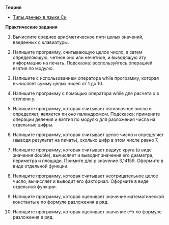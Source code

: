 **Теория**

- [Типы данных в языке Си](https://www.gnu.org/software/gnu-c-manual/gnu-c-manual.html#Primitive-Types)



**Практические задания**

1. Вычислите среднее арифметическое пяти целых значений, введенных
с клавиатуры.

2. Напишите программу, считывающую целое число, а затем определяющую, четное
оно или нечетное, и выводящую эту информацию на печать.
Подсказка: воспользуйтесь операцией взятия по модулю.

3. Напишите с использованием оператора while программу, которая вычисляет
сумму целых чисел от 1 до 10.

4. Напишите программу с помощью оператора while для расчета x в степени y.

5. Напишите программу, которая считывает пятизначное число и определяет,
является ли оно палиндромом.
Подсказка: примените операции деления и взятия по модулю для разложения
числа на отдельные цифры.

6. Напишите программу, которая считывает целое число и определяет (выводя
результат на печать), сколько цифр в этом числе равно 7.

7. Напишите программу, которая считывает радиус круга (в виде значения
double), вычисляет и выводит значения его диаметра, периметра и площади.
Примите для p значение 3,14159. Оформите в виде отдельной функции.

8. Напишите программу, которая считывает неотрицательное целое число,
вычисляет и выводит его факториал. Оформите в виде отдельной функции.

9. Напишите программу, которая оценивает значение математической константы e по
формуле разложения в ряд.

10. Напишите программу, которая оценивает значение e^x по формуле разложения в
ряд.
